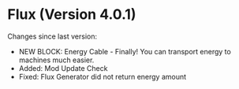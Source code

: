 # Flux (Version 4.0.1)

Changes since last version:
- NEW BLOCK: Energy Cable - Finally! You can transport energy to machines much easier.
- Added: Mod Update Check
- Fixed: Flux Generator did not return energy amount